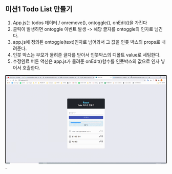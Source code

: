## 미션1 Todo List 만들기

1. App.js는 todos 데이터 / onremove(), ontoggle(), onEdit()을 가진다
2. 클릭이 발생하면 ontoggle 이벤트 발생 -> 해당 글자를 ontoggle의 인자로 넘긴다.
3. app.js에 정의된 ontoggle(text)인자로 넘어와서 그 값을 인풋 박스의 props로 내려준다.
4. 인붓 박스는 부모가 물려준 글자를 받아서 인붓박스의 디폴트 value로 세팅한다.
5. 수정완료 버튼 액션은 app.js가 물려준 onEdit()함수를 인풋박스의 값으로 인자 넣어서 호출한다.

![미션1](./src/images/react_mission_1_TodoList.gif).
